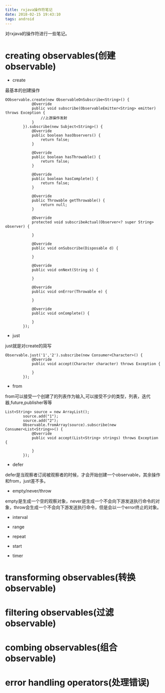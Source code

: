 ```yaml
---
title: rxjava操作符笔记
date: 2018-02-15 19:43:10
tags: android
---
```


对rxjava的操作符进行一些笔记。

# creating observables(创建observable)

- create

最基本的创建操作

```
OObservable.create(new ObservableOnSubscribe<String>() {
            @Override
            public void subscribe(ObservableEmitter<String> emitter) throws Exception {
                //上游操作发射
            }
        }).subscribe(new Subject<String>() {
            @Override
            public boolean hasObservers() {
                return false;
            }

            @Override
            public boolean hasThrowable() {
                return false;
            }

            @Override
            public boolean hasComplete() {
                return false;
            }

            @Override
            public Throwable getThrowable() {
                return null;
            }

            @Override
            protected void subscribeActual(Observer<? super String> observer) {

            }

            @Override
            public void onSubscribe(Disposable d) {

            }

            @Override
            public void onNext(String s) {

            }

            @Override
            public void onError(Throwable e) {

            }

            @Override
            public void onComplete() {

            }
        });
```

- just

just就是对create的简写

```
Observable.just('1','2').subscribe(new Consumer<Character>() {
            @Override
            public void accept(Character character) throws Exception {
                
            }
        });
```

- from

from可以接受一个创建了的列表作为输入,可以接受不少的类型，列表，迭代器,future,publisher等等

```
List<String> source = new ArrayList();
        source.add("1");
        source.add("2");
        Observable.fromArray(source).subscribe(new Consumer<List<String>>() {
            @Override
            public void accept(List<String> strings) throws Exception {
                
            }
        });
```

- defer

defer是当观察者订阅被观察者的时候，才会开始创建一个observable，其余操作和from，just差不多。

- empty/never/throw

empty是生成一个空的观察对象，never是生成一个不会向下游发送执行命令的对象，throw会生成一个不会向下游发送执行命令，但是会以一个error终止的对象。

- interval

- range

- repeat

- start

- timer

# transforming observables(转换observable)

# filtering observables(过滤observable)

# combing observables(组合observable)

# error handling operators(处理错误)
